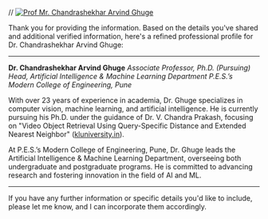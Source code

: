 // [![Prof Mr. Chandrashekhar Arvind Ghuge](https://tse4.mm.bing.net/th/id/OIP.R5lPWzPmfWGFI5u-vnrOLAAAAA?cb=12\&pid=Api)](https://moderncoe.edu.in/ArtificialIntelligenceAndMachineLearning/FacultyDetails.aspx?utm_source=chatgpt.com)

Thank you for providing the information. Based on the details you've shared and additional verified information, here's a refined professional profile for Dr. Chandrashekhar Arvind Ghuge:

---

**Dr. Chandrashekhar Arvind Ghuge**
*Associate Professor, Ph.D. (Pursuing)*
*Head, Artificial Intelligence & Machine Learning Department*
*P.E.S.’s Modern College of Engineering, Pune*

With over 23 years of experience in academia, Dr. Ghuge specializes in computer vision, machine learning, and artificial intelligence. He is currently pursuing his Ph.D. under the guidance of Dr. V. Chandra Prakash, focusing on "Video Object Retrieval Using Query-Specific Distance and Extended Nearest Neighbor" ([kluniversity.in][1]).

At P.E.S.’s Modern College of Engineering, Pune, Dr. Ghuge leads the Artificial Intelligence & Machine Learning Department, overseeing both undergraduate and postgraduate programs. He is committed to advancing research and fostering innovation in the field of AI and ML.

---

If you have any further information or specific details you'd like to include, please let me know, and I can incorporate them accordingly.

[1]: https://www.kluniversity.in/cse1/PhD-Awarded.aspx?utm_source=chatgpt.com "Candidates Awarded PhD Degree"
>